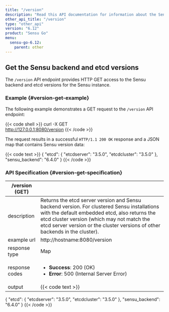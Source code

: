 ```yaml
---
title: "/version"
description: "Read this API documentation for information about the Sensu /version API endpoint, which provides HTTP access to Sensu and etcd versions."
other_api_title: "/version"
type: "other_api"
version: "6.12"
product: "Sensu Go"
menu:
  sensu-go-6.12:
    parent: other
---
```


## Get the Sensu backend and etcd versions

The `/version` API endpoint provides HTTP GET access to the Sensu backend and etcd versions for the Sensu instance.

### Example {#version-get-example}

The following example demonstrates a GET request to the `/version` API endpoint:

{{< code shell >}}
curl -X GET \
http://127.0.0.1:8080/version
{{< /code >}}

The request results in a successful `HTTP/1.1 200 OK` response and a JSON map that contains Sensu version data:

{{< code text >}}
{
  "etcd": {
    "etcdserver": "3.5.0",
    "etcdcluster": "3.5.0"
  },
  "sensu_backend": "6.4.0"
}
{{< /code >}}

### API Specification {#version-get-specification}

/version (GET)      |      |
--------------------|------
description         | Returns the etcd server version and Sensu backend version. For clustered Sensu installations with the default embedded etcd, also returns the etcd cluster version (which may not match the etcd server version or the cluster versions of other backends in the cluster).
example url         | http://hostname:8080/version
response type       | Map
response codes      | <ul><li>**Success**: 200 (OK)</li><li>**Error**: 500 (Internal Server Error)</li></ul>
output         | {{< code text >}}
{
  "etcd": {
    "etcdserver": "3.5.0",
    "etcdcluster": "3.5.0"
  },
  "sensu_backend": "6.4.0"
}
{{< /code >}}
